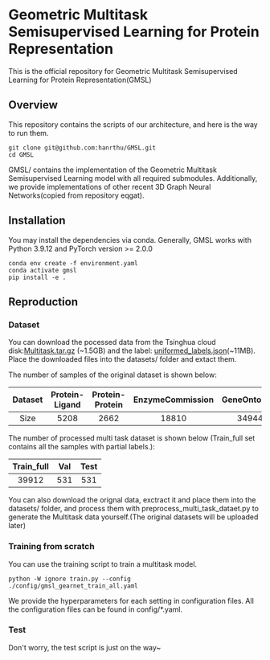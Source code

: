 # Geometric Multitask Semisupervised Learning for Protein Representation

This is the official repository for Geometric Multitask Semisupervised Learning for Protein Representation(GMSL)

## Overview
This repository contains the scripts of our architecture, and here is the way to run them.

```
git clone git@github.com:hanrthu/GMSL.git
cd GMSL
```

GMSL/ contains the implementation of the Geometric Multitask Semisupervised Learning model with all required submodules. Additionally, we provide implementations of other recent 3D Graph Neural Networks(copied from repository eqgat).

## Installation 
You may install the dependencies via conda. Generally, GMSL works with Python 3.9.12 and PyTorch version >= 2.0.0
```
conda env create -f environment.yaml 
conda activate gmsl
pip install -e .
```
## Reproduction
### Dataset 
You can download the pocessed data from the Tsinghua cloud disk:[Multitask.tar.gz](https://cloud.tsinghua.edu.cn/f/bb33cdeaf780472cb8ad/) (~1.5GB) and the label: [uniformed_labels.json](https://cloud.tsinghua.edu.cn/f/57628aaf86044fa7bc38/)(~11MB). Place the downloaded files into the datasets/ folder and extact them.

The number of samples of the original dataset is shown below:

| Dataset | Protein-Ligand | Protein-Protein | EnzymeCommission | GeneOntology |
| :---: | :---: | :---: | :---: | :---: |
| Size | 5208 | 2662 | 18810 | 34944|

The number of processed multi task dataset is shown below (Train_full set contains all the samples with partial labels.):

| Train_full | Val | Test |
| :---: | :---: | :---: |
| 39912 | 531 | 531 |

You can also download the orignal data, exctract it and place them into the datasets/ folder, and process them with preprocess_multi_task_dataet.py to generate the Multitask data yourself.(The original datasets will be uploaded later)

### Training from scratch
You can use the training script to train a multitask model.

```
python -W ignore train.py --config ./config/gmsl_gearnet_train_all.yaml
```

We provide the hyperparameters for each setting in configuration files. All the configuration files can be found in config/*.yaml.


### Test
Don't worry, the test script is just on the way~